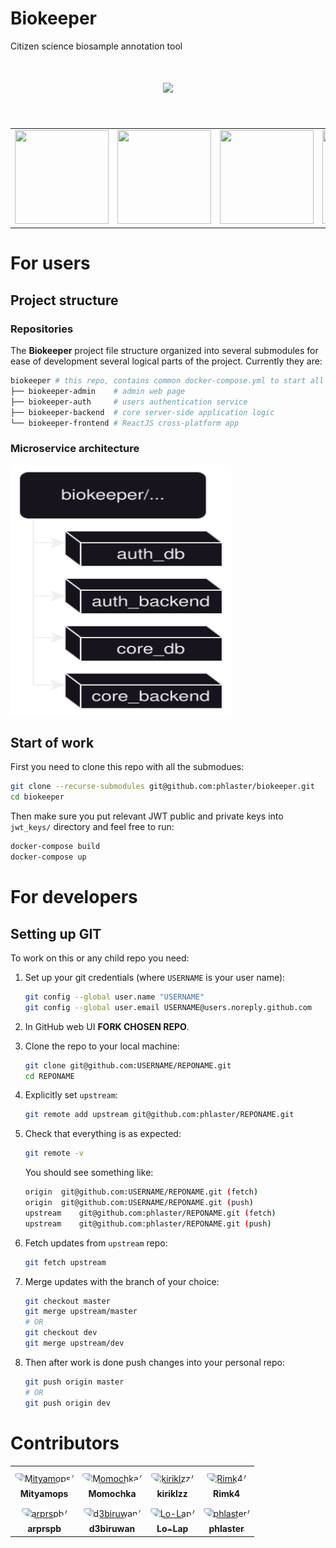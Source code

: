 # Biokeeper
Citizen science biosample annotation tool

<h1 align="center">
<img src="assets/biokeeper_logo.png" width="300">
</h1><br>


<table>
  <tr>
    <td><img src="assets/pic4.svg" width=150 height=150></td>
    <td><img src="assets/pic3.svg" width=150 height=150></td>
    <td><img src="assets/pic5.svg" width=150 height=150></td>
    <td><img src="assets/pic6.svg" width=150 height=150></td>
    <td><img src="assets/pic1.svg" width=150 height=150></td>
    <td><img src="assets/pic7.svg" width=150 height=150></td>
    <td><img src="assets/pic8.svg" width=150 height=150></td>
  </tr>
 </table>

# For users
## Project structure
### Repositories
The __Biokeeper__ project file structure organized into several submodules for ease of development several logical parts of the project. Currently they are:
```sh
biokeeper # this repo, contains common docker-compose.yml to start all the server-side services
├── biokeeper-admin    # admin web page
├── biokeeper-auth     # users authentication service
├── biokeeper-backend  # core server-side application logic
└── biokeeper-frontend # ReactJS cross-platform app
```
### Microservice architecture
<img src="assets/biokeeper_architecture_diagram.svg" width=70% height=400>

## Start of work
First you need to clone this repo with all the submodues:
```sh
git clone --recurse-submodules git@github.com:phlaster/biokeeper.git
cd biokeeper
```
Then make sure you put relevant JWT public and private keys into `jwt_keys/` directory and feel free to run:
```sh
docker-compose build
docker-compose up
```

# For developers
## Setting up GIT
To work on this or any child repo you need:

1. Set up your git credentials (where `USERNAME` is your user name):
    ```sh
    git config --global user.name "USERNAME"
    git config --global user.email USERNAME@users.noreply.github.com
    ```

2. In GitHub web UI __FORK CHOSEN REPO__.

3. Clone the repo to your local machine:
    ```sh
    git clone git@github.com:USERNAME/REPONAME.git
    cd REPONAME
    ```

4. Explicitly set `upstream`:
    ```sh
    git remote add upstream git@github.com:phlaster/REPONAME.git
    ```

5. Check that everything is as expected:
    ```sh
    git remote -v
    ```
    You should see something like:
    ```sh
    origin	git@github.com:USERNAME/REPONAME.git (fetch)
    origin	git@github.com:USERNAME/REPONAME.git (push)
    upstream	git@github.com:phlaster/REPONAME.git (fetch)
    upstream	git@github.com:phlaster/REPONAME.git (push)
    ```

6. Fetch updates from `upstream` repo:
    ```sh
    git fetch upstream
    ```

7. Merge updates with the branch of your choice:
    ```sh
    git checkout master
    git merge upstream/master
    # OR
    git checkout dev
    git merge upstream/dev
    ```
8. Then after work is done push changes into your personal repo:
    ```sh
    git push origin master
    # OR
    git push origin dev
    ```

# Contributors
<table>
<tr>
    <td align="center" style="word-wrap: break-word; width: 150.0; height: 150.0">
        <a href=https://github.com/Mityamops>
            <img src=https://avatars.githubusercontent.com/u/125828608?v=4 width="100;"  style="border-radius:50%;align-items:center;justify-content:center;overflow:hidden;padding-top:10px" alt=Mityamops/>
            <br />
            <sub style="font-size:14px"><b>Mityamops</b></sub>
        </a>
    </td>
    <td align="center" style="word-wrap: break-word; width: 150.0; height: 150.0">
        <a href=https://github.com/Momochka>
            <img src=https://avatars.githubusercontent.com/u/125281818?v=4 width="100;"  style="border-radius:50%;align-items:center;justify-content:center;overflow:hidden;padding-top:10px" alt=Momochka/>
            <br />
            <sub style="font-size:14px"><b>Momochka</b></sub>
        </a>
    </td>
    <td align="center" style="word-wrap: break-word; width: 150.0; height: 150.0">
        <a href=https://github.com/kiriklzz>
            <img src=https://avatars.githubusercontent.com/u/112094641?v=4 width="100;"  style="border-radius:50%;align-items:center;justify-content:center;overflow:hidden;padding-top:10px" alt=kiriklzz/>
            <br />
            <sub style="font-size:14px"><b>kiriklzz</b></sub>
        </a>
    </td>
    <td align="center" style="word-wrap: break-word; width: 150.0; height: 150.0">
        <a href=https://github.com/Rimk4>
            <img src=https://avatars.githubusercontent.com/u/82030462?v=4 width="100;"  style="border-radius:50%;align-items:center;justify-content:center;overflow:hidden;padding-top:10px" alt=Rimk4/>
            <br />
            <sub style="font-size:14px"><b>Rimk4</b></sub>
        </a>
    </td>
</tr>
<tr>
    <td align="center" style="word-wrap: break-word; width: 150.0; height: 150.0">
        <a href=https://github.com/arprspb>
            <img src=https://avatars.githubusercontent.com/u/147101890?v=4 width="100;"  style="border-radius:50%;align-items:center;justify-content:center;overflow:hidden;padding-top:10px" alt=arprspb/>
            <br />
            <sub style="font-size:14px"><b>arprspb</b></sub>
        </a>
    </td>
    <td align="center" style="word-wrap: break-word; width: 150.0; height: 150.0">
        <a href=https://github.com/d3biruwan>
            <img src=https://avatars.githubusercontent.com/u/91975865?v=4 width="100;"  style="border-radius:50%;align-items:center;justify-content:center;overflow:hidden;padding-top:10px" alt=d3biruwan/>
            <br />
            <sub style="font-size:14px"><b>d3biruwan</b></sub>
        </a>
    </td>
    <td align="center" style="word-wrap: break-word; width: 150.0; height: 150.0">
        <a href=https://github.com/Lo-Lap>
            <img src=https://avatars.githubusercontent.com/u/116972772?v=4 width="100;"  style="border-radius:50%;align-items:center;justify-content:center;overflow:hidden;padding-top:10px" alt=Lo-Lap/>
            <br />
            <sub style="font-size:14px"><b>Lo-Lap</b></sub>
        </a>
    </td>
    <td align="center" style="word-wrap: break-word; width: 150.0; height: 150.0">
        <a href=https://github.com/phlaster>
            <img src=https://avatars.githubusercontent.com/u/125278254?v=4 width="100;"  style="border-radius:50%;align-items:center;justify-content:center;overflow:hidden;padding-top:10px" alt=phlaster/>
            <br />
            <sub style="font-size:14px"><b>phlaster</b></sub>
        </a>
    </td>
</tr>
</table>
